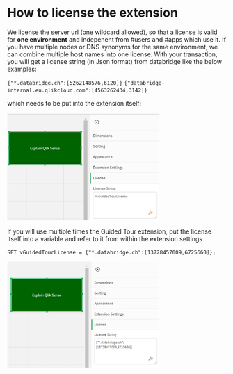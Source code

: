 # How to license the extension

We license the server url (one wildcard allowed), so that a license is valid for **one environment** and indepenent from #users and #apps which use it.
If you have multiple nodes or DNS synonyms for the same environment, we can combine multiple host names into one license.
With your transaction, you will get a license string (in Json format) from databridge like the below examples:

`{"*.databridge.ch":[5262148576,6120]}`
`{"databridge-internal.eu.qlikcloud.com":[4563262434,3142]}`

which needs to be put into the extension itself:

<img src="./pics/licensing(1).png" width="350">

If you will use multiple times the Guided Tour extension, put the license itself into a variable and refer to it from within the extension settings

```
SET vGuidedTourLicense = {"*.databridge.ch":[13728457009,6725660]};
```
<img src="./pics/licensing(2).png" width="350">



